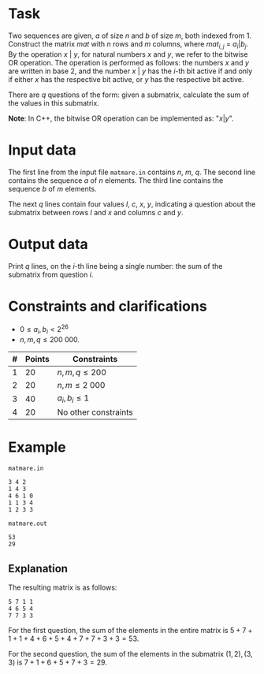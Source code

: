 # Task

Two sequences are given, $a$ of size $n$ and $b$ of size $m$, both indexed from $1$. Construct the matrix $mat$ with $n$ rows and $m$ columns, where $mat_{i, j}$ = $a_i | b_j$. By the operation $x$ | $y$, for natural numbers $x$ and $y$, we refer to the bitwise OR operation. The operation is performed as follows: the numbers $x$ and $y$ are written in base $2$, and the number $x$ | $y$ has the $i$-th bit active if and only if either $x$ has the respective bit active, or $y$ has the respective bit active.

There are $q$ questions of the form: given a submatrix, calculate the sum of the values in this submatrix.

**Note**: In C++, the bitwise OR operation can be implemented as: "$x | y$".

# Input data

The first line from the input file `matmare.in` contains $n$, $m$, $q$. The second line contains the sequence $a$ of $n$ elements. The third line contains the sequence $b$ of $m$ elements.

The next $q$ lines contain four values $l$, $c$, $x$, $y$, indicating a question about the submatrix between rows $l$ and $x$ and columns $c$ and $y$.

# Output data

Print $q$ lines, on the $i$-th line being a single number: the sum of the submatrix from question $i$.

# Constraints and clarifications

* $0 \leq a_i,b_i < 2^{26}$ 
* $n,m,q \leq 200\ 000$.

| # | Points | Constraints                     |
| - | ------- | ----------                     |
| 1 | 20      | $n,m,q \leq 200$               |
| 2 | 20      | $n,m \leq 2\ 000$              |
| 3 | 40      | $a_i, b_i \leq 1$              |
| 4 | 20      | No other constraints           |

# Example

`matmare.in`
```
3 4 2
1 4 3
4 6 1 0
1 1 3 4
1 2 3 3
```

`matmare.out`
```
53
29
```

## Explanation

The resulting matrix is as follows:

```
5 7 1 1
4 6 5 4
7 7 3 3
```

For the first question, the sum of the elements in the entire matrix is $5+7+1+1+4+6+5+4+7+7+3+3 = 53$.

For the second question, the sum of the elements in the submatrix $(1,2),(3,3)$ is $7+1+6+5+7+3 = 29$.